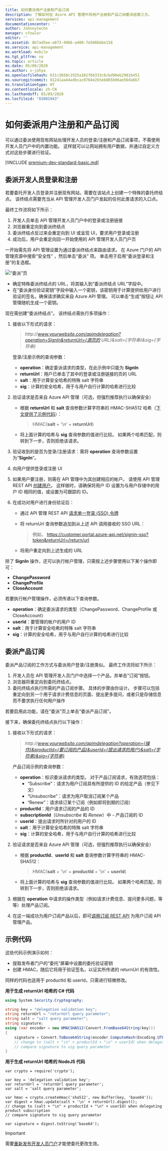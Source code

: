 ```yaml
---
title: 如何委派用户注册和产品订阅
description: 了解如何在 Azure API 管理中将用户注册和产品订阅委派给第三方。
services: api-management
documentationcenter: ''
author: Johnnytechn
manager: cfowler
editor: ''
ms.assetid: 8b7ad5ee-a873-4966-a400-7e508bbbe158
ms.service: api-management
ms.workload: mobile
ms.tgt_pltfrm: na
ms.topic: article
ms.date: 05/09/2020
ms.author: v-johya
ms.openlocfilehash: 631c3658c1925a101f6b333c6cbd90eb2981b451
ms.sourcegitcommit: 81241aa44adbcac0764e2b5eb865b96ae56da6b7
ms.translationtype: HT
ms.contentlocale: zh-CN
ms.lasthandoff: 05/09/2020
ms.locfileid: "83001943"
---
```

# <a name="how-to-delegate-user-registration-and-product-subscription"></a>如何委派用户注册和产品订阅

可以通过委派使用现有网站处理开发人员的登录/注册和产品订阅事项，不需使用开发人员门户中的内置功能。 这样就可以让网站拥有用户数据，并通过自定义方式对这些步骤进行验证。

[!INCLUDE [premium-dev-standard-basic.md](../../includes/api-management-availability-premium-dev-standard-basic.md)]

## <a name="delegating-developer-sign-in-and-sign-up"></a><a name="delegate-signin-up"> </a>委派开发人员登录和注册

若要委托开发人员登录并注册现有网站，需要在该站点上创建一个特殊的委托终结点。 该终结点需要充当从 API 管理开发人员门户发起的任何此类请求的入口点。

最终工作流将如下所示：

1. 开发人员单击 API 管理开发人员门户中的登录或注册链接
2. 浏览器重定向到委派终结点
3. 委派终结点反过来会重定向到 UI 或呈现 UI，要求用户登录或注册
4. 成功后，用户会重定向回一开始使用的 API 管理开发人员门户页

一开始需先将 API 管理设置为通过委派终结点来路由请求。 在 Azure 门户的 API 管理资源中搜索“安全性”  ，然后单击“委派”  项。 单击用于启用“委派登录和注册”的复选框。

![“委派”页][api-management-delegation-signin-up]

* 确定特殊委派终结点的 URL，将其输入到“委派终结点 URL”字段中。  
* 在”委派身份验证密钥”字段中输入一个密钥，该密钥用于计算提供给用户进行验证的签名，确保请求确实来自 Azure API 管理。 可以单击“生成”按钮让 API 管理随机生成一个密钥。 

现在需创建“委派终结点”。  该终结点需执行多项操作：

1. 接收以下形式的请求：
   
   > *http:\//www.yourwebsite.com/apimdelegation?operation=SignIn&returnUrl={源页的 URL}&salt={字符串}&sig={字符串}*
   > 
   > 
   
    登录/注册示例的查询参数：
   
   * **operation**：确定委派请求的类型，在此示例中只能为 **SignIn**
   * **returnUrl**：用户已单击了其中的登录或注册链接的页的 URL
   * **salt**：用于计算安全哈希的特殊 salt 字符串
   * **sig**：计算的安全哈希，用于与用户自行计算的哈希进行比较
2. 验证请求是否来自 Azure API 管理（可选，但强烈推荐执行以确保安全）
   
   * 根据 **returnUrl** 和 **salt** 查询参数计算字符串的 HMAC-SHA512 哈希（[下文提供了示例代码]）：
     
     > HMAC(**salt** + '\n' + **returnUrl**)
     > 
     > 
   * 将上面计算的哈希与 **sig** 查询参数的值进行比较。 如果两个哈希匹配，则转到下一步，否则拒绝该请求。
3. 验证收到的是否为登录/注册请求：需将 **operation** 查询参数设置为“**SignIn**”。
4. 向用户提供登录或注册 UI
5. 如果用户要注册，则需在 API 管理中为其创建相应的帐户。 请使用 API 管理 REST API [创建用户]。 这样做时，请确保将用户 ID 设置为与用户存储中的用户 ID 相同的值，或设置为可跟踪的 ID。
6. 在成功对用户进行身份验证后：
   
   * 通过 API 管理 REST API [请求单一登录 (SSO) 令牌]
   * 将 returnUrl 查询参数追加到从上述 API 调用接收的 SSO URL：
     
     > 例如， https://customer.portal.azure-api.net/signin-sso?token&returnUrl=/return/url 
     > 
     > 
   * 将用户重定向到上述生成的 URL

除了 **SignIn** 操作，还可以执行帐户管理，只需按上述步骤使用以下某个操作即可：

* **ChangePassword**
* **ChangeProfile**
* **CloseAccount**

若要执行帐户管理操作，必须传递以下查询参数。

* **operation**：确定委派请求的类型（ChangePassword、ChangeProfile 或 CloseAccount）
* **userId**：要管理的帐户的用户 ID
* **salt**：用于计算安全哈希的特殊 salt 字符串
* **sig**：计算的安全哈希，用于与用户自行计算的哈希进行比较

## <a name="delegating-product-subscription"></a><a name="delegate-product-subscription"> </a>委派产品订阅
委派产品订阅的工作方式与委派用户登录/注册类似。 最终工作流将如下所示：

1. 开发人员在 API 管理开发人员门户中选择一个产品，并单击“订阅”按钮。
2. 浏览器将重定向到委托终结点。
3. 委托终结点执行所需的产品订阅步骤。 具体的步骤由你设计。 步骤可以包括重定向到另一个用于请求计费信息的页面、提出更多提问，或者只是存储信息而不要求执行任何用户操作

若要启用此功能，请在“委派”页上单击“委派产品订阅”。  

接下来，确保委托终结点执行以下操作：

1. 接收以下形式的请求：
   
   > *http:\//www.yourwebsite.com/apimdelegation?operation={操作}&productId={要订阅的产品}&userId={提出请求的用户}&salt={字符串}&sig={字符串}*
   >
   
    产品订阅示例的查询参数：
   
   * **operation**：标识委派请求的类型。 对于产品订阅请求，有效选项包括：
     * “Subscribe”：请求为用户订阅具有所提供的 ID 的给定产品（参见下文）
     * “Unsubscribe”：请求为用户取消订阅某个产品
     * “Renew”：请求续订某个订阅（例如即将到期的订阅）
   * **productId**：用户请求订阅的产品的 ID
   * **subscriptionId**（*Unsubscribe* 和 *Renew*）中 - 产品订阅的 ID
   * **userId**：提出请求时所针对的用户的 ID
   * **salt**：用于计算安全哈希的特殊 salt 字符串
   * **sig**：计算的安全哈希，用于与用户自行计算的哈希进行比较

2. 验证请求是否来自 Azure API 管理（可选，但强烈推荐执行以确保安全）
   
   * 根据 **productId**、**userId** 和 **salt** 查询参数计算字符串的 HMAC-SHA512：
     
     > HMAC(**salt** + '\n' + **productId** + '\n' + **userId**)
     > 
     > 
   * 将上面计算的哈希与 **sig** 查询参数的值进行比较。 如果两个哈希匹配，则转到下一步，否则拒绝该请求。
3. 根据在 **operation** 中请求的操作类型（例如请求计费信息、提问更多问题，等等）处理产品订阅。
4. 在这一端成功为用户订阅产品以后，即可[调用订阅 REST API] 为用户订阅 API 管理产品。

## <a name="example-code"></a><a name="delegate-example-code"> </a> 示例代码

这些代码示例演示如何：

* 提取发布者门户的“委托”屏幕中设置的委托验证密钥 
* 创建 HMAC，随后它将用于验证签名，以证实所传递的 returnUrl 的有效性。

同样的代码也适用于 productId 和 userId，只需进行轻微修改。

**用于生成 returnUrl 哈希的 C# 代码**

```csharp
using System.Security.Cryptography;

string key = "delegation validation key";
string returnUrl = "returnUrl query parameter";
string salt = "salt query parameter";
string signature;
using (var encoder = new HMACSHA512(Convert.FromBase64String(key)))
{
    signature = Convert.ToBase64String(encoder.ComputeHash(Encoding.UTF8.GetBytes(salt + "\n" + returnUrl)));
    // change to (salt + "\n" + productId + "\n" + userId) when delegating product subscription
    // compare signature to sig query parameter
}
```

**用于生成 returnUrl 哈希的 NodeJS 代码**

```
var crypto = require('crypto');

var key = 'delegation validation key'; 
var returnUrl = 'returnUrl query parameter';
var salt = 'salt query parameter';

var hmac = crypto.createHmac('sha512', new Buffer(key, 'base64'));
var digest = hmac.update(salt + '\n' + returnUrl).digest();
// change to (salt + "\n" + productId + "\n" + userId) when delegating product subscription
// compare signature to sig query parameter

var signature = digest.toString('base64');
```

> [!IMPORTANT]
> 需要[重新发布开发人员门户](api-management-howto-developer-portal-customize.md#publish)才能使委托更改生效。

<!-- Video not suitable for China, so removed -->
[Delegating developer sign in and sign up]: #delegate-signin-up
[Delegating product subscription]: #delegate-product-subscription
[请求单一登录 (SSO) 令牌]: https://docs.microsoft.com/rest/api/apimanagement/2019-12-01/User/GenerateSsoUrl
[创建用户]: https://docs.microsoft.com/rest/api/apimanagement/2019-12-01/user/createorupdate
[调用订阅 REST API]: https://docs.microsoft.com/rest/api/apimanagement/2019-12-01/subscription/createorupdate
[Next steps]: #next-steps
[下文提供了示例代码]: #delegate-example-code

[api-management-delegation-signin-up]: ./media/api-management-howto-setup-delegation/api-management-delegation-signin-up.png 

